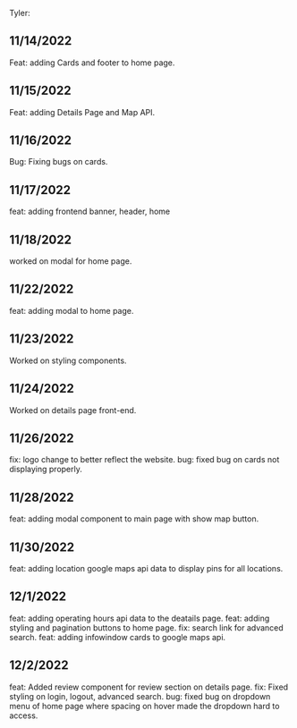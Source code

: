 Tyler:

## 11/14/2022

Feat: adding Cards and footer to home page.

## 11/15/2022

Feat: adding Details Page and Map API.

## 11/16/2022

Bug: Fixing bugs on cards.

## 11/17/2022

feat: adding frontend banner, header, home

## 11/18/2022

worked on modal for home page.

## 11/22/2022

feat: adding modal to home page.

## 11/23/2022

Worked on styling components.

## 11/24/2022

Worked on details page front-end.

## 11/26/2022

fix: logo change to better reflect the website.
bug: fixed bug on cards not displaying properly.

## 11/28/2022

feat: adding modal component to main page with show map button.

## 11/30/2022

feat: adding location google maps api data to display pins for all locations.

## 12/1/2022

feat: adding operating hours api data to the deatails page.
feat: adding styling and pagination buttons to home page.
fix: search link for advanced search.
feat: adding infowindow cards to google maps api.

## 12/2/2022

feat: Added review component for review section on details page.
fix: Fixed styling on login, logout, advanced search.
bug: fixed bug on dropdown menu of home page where spacing on hover made the dropdown hard to access.
